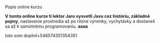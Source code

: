 Popis online kurzu


**V tomto online kurze ti lektor Jaro vysvetlí Javu cez históriu, základné pojmy**, nastavenie prostredia až po rôzne výnimky, vychytávky a dostaneš sa až k samotnému programovaniu.
**aaaa**
 

toto som doplnil+546574351354351 
